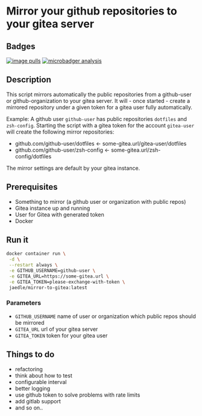 # Mirror your github repositories to your gitea server

## Badges

[![image pulls](https://img.shields.io/docker/pulls/jaedle/mirror-to-gitea.svg)](https://cloud.docker.com/repository/docker/jaedle/mirror-to-gitea)
[![microbadger analysis](https://images.microbadger.com/badges/image/jaedle/mirror-to-gitea.svg)](https://microbadger.com/images/jaedle/mirror-to-gitea "Get your own image badge on microbadger.com")

## Description

This script mirrors automatically the public repositories from a github-user or github-organization to your gitea server. 
It will - once started - create a mirrored repository under a given token for a gitea user fully automatically.

Example:
A github user `github-user` has public repositories `dotfiles` and `zsh-config`.
Starting the script with a gitea token for the account `gitea-user` will create the following mirror repositories:

- github.com/github-user/dotfiles &larr; some-gitea.url/gitea-user/dotfiles
- github.com/github-user/zsh-config &larr; some-gitea.url/zsh-config/dotfiles

The mirror settings are default by your gitea instance.

## Prerequisites

- Something to mirror (a github user or organization with public repos)
- Gitea instance up and running
- User for Gitea with generated token
- Docker

## Run it

```sh
docker container run \
 -d \
 --restart always \
 -e GITHUB_USERNAME=github-user \
 -e GITEA_URL=https://some-gitea.url \
 -e GITEA_TOKEN=please-exchange-with-token \
 jaedle/mirror-to-gitea:latest
```

### Parameters

- `GITHUB_USERNAME` name of user or organization which public repos should be mirrored
- `GITEA_URL` url of your gitea server
- `GITEA_TOKEN` token for your gitea user

## Things to do

- refactoring
- think about how to test
- configurable interval
- better logging
- use github token to solve problems with rate limits
- add gitlab support
- and so on..
